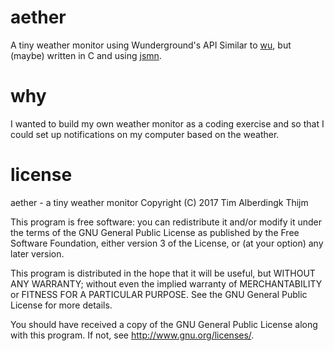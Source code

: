 # aether
A tiny weather monitor using Wunderground's API
Similar to [wu](https://github.com/sramsay/wu), but (maybe) written in C and using [jsmn](https://github.com/zserge/jsmn/).
# why
I wanted to build my own weather monitor as a coding exercise and so that I could set up notifications on my computer based on the weather.
# license
aether - a tiny weather monitor
Copyright (C) 2017  Tim Alberdingk Thijm

This program is free software: you can redistribute it and/or modify
it under the terms of the GNU General Public License as published by
the Free Software Foundation, either version 3 of the License, or
(at your option) any later version.

This program is distributed in the hope that it will be useful,
but WITHOUT ANY WARRANTY; without even the implied warranty of
MERCHANTABILITY or FITNESS FOR A PARTICULAR PURPOSE.  See the
GNU General Public License for more details.

You should have received a copy of the GNU General Public License
along with this program.  If not, see <http://www.gnu.org/licenses/>.
